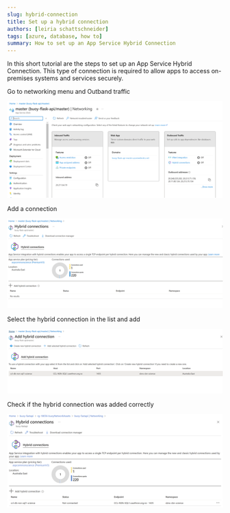 ```yaml
---
slug: hybrid-connection
title: Set up a hybrid connection
authors: [leiria schattschneider]
tags: [azure, database, how to]
summary: How to set up an App Service Hybrid Connection
---
```


In this short tutorial are the steps to set up an App Service Hybrid Connection. This type of connection is required to allow apps to access on-premises systems and services securely.

Go to networking menu and Outband traffic

![Alt text](image-19.png)

Add a connection

![Alt text](image-20.png)

Select the hybrid connection in the list and add

![Alt text](image-21.png)

Check if the hybrid connection was added correctly

![Alt text](image-18.png)